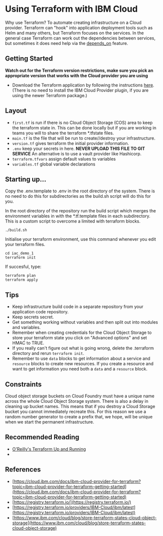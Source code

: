 # Using Terraform with IBM Cloud

Why use Terraform?  To automate creating infrastructure on a Cloud provider.  Terraform can "hook" into application deployment tools such as Helm and many others, but Terraform focuses on the services.  In the general case Terraform can work out the dependencies between services, but sometimes it does need help via the [depends_on](https://www.terraform.io/docs/language/meta-arguments/depends_on.html) feature.

## Getting Started

**Watch out for the Terraform version restrictions, make sure you pick an appropriate version that works with the Cloud provider you are using**

* Download the Terraform application by following the instructions [here](https://cloud.ibm.com/docs/ibm-cloud-provider-for-terraform?topic=ibm-cloud-provider-for-terraform-setup_cli). (There is no need to install the IBM Cloud Provider plugin, if you are using the newer Terraform package.)

## Layout

* ```first.tf``` is run if there is no Cloud Object Storage (COS) area to keep the terraform state in.  This can be done locally but if you are working in teams you will to share the terraform *.tfstate files.
* ```main.tf``` is the file that will be run to create//destroy your infrastructure.
* ```version.tf``` gives terraform the initial provider information.
* ```.env``` keep your secrets in here.  **NEVER UPLOAD THIS FILE TO GIT SERVICE**  An alternative is to use a vault provider like Hashicorp.
* ```terraform.tfvars``` assign default values to variables
* ```variables.tf``` global variable declarations

## Starting up...

Copy the .env.template to .env in the root directory of the system.  There is no need to do this for subdirectories as the build.sh script will do this for you.

In the root directory of the repository run the build script which merges the environment variables in with the *.tf.template files in each subdirectory.  This is a custom script to overcome a limited with terraform blocks.

```
./build.sh
```

Initialise your terraform environment, use this command whenever you edit your terraform files.

```
cd iac_demo_1
terraform init
```

If succesful, type:

```
terraform plan
terraform apply
```

## Tips

* Keep infrastructure build code in a separate repository from your application code repository.
* Keep secrets secret.
* Get something working without variables and then split out into modules and variables.
* Remember when creating credentials for the Cloud Object Storage to store your terraform state you click on "Advanced options" and set HMAC to TRUE.
* If you really can't figure out what is going wrong, delete the .terraform directory and rerun ```terraform init```.
* Remember to use ```data``` blocks to get information about a service and ```resource``` blocks to create new resources.  If you create a resource and want to get information you need both a ```data``` and a ```resource``` block.

## Constraints

Cloud object storage buckets on Cloud Foundry must have a unique name across the whole Cloud Object Storage system.  There is also a delay in cleaning up bucket names.  This means that if you destroy a Cloud Storage bucket you cannot immediately recreate this.  For this reason we use a random number generator to create a prefix that, we hope, will be unique when we start the permanent infrastructure.

## Recommended Reading

* [O'Reilly's Terraform Up and Running](https://www.amazon.co.uk/Terraform-Running-Writing-Infrastructure-Code/dp/1492046906/ref=asc_df_1492046906/)
* 
## References

* [https://cloud.ibm.com/docs/ibm-cloud-provider-for-terraform?topic=ibm-cloud-provider-for-terraform-getting-started](https://cloud.ibm.com/docs/ibm-cloud-provider-for-terraform?topic=ibm-cloud-provider-for-terraform-getting-started)
* [https://registry.terraform.io/](https://registry.terraform.io/)
* [https://registry.terraform.io/providers/IBM-Cloud/ibm/latest](https://registry.terraform.io/providers/IBM-Cloud/ibm/latest)
* [https://www.ibm.com/cloud/blog/store-terraform-states-cloud-object-storage](https://www.ibm.com/cloud/blog/store-terraform-states-cloud-object-storage)
